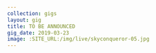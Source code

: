 ```yaml
---
collection: gigs
layout: gig
title: TO BE ANNOUNCED
gig_date: 2019-03-23
image: :SITE_URL:/img/live/skyconqueror-05.jpg
---
```

